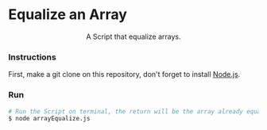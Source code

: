 # Equalize an Array 

<p align="center">A Script that equalize arrays. </p>

### Instructions 

First, make a git clone on this repository, don't forget to install [Node.js](https://nodejs.org/en/).

### Run

```bash
# Run the Script on terminal, the return will be the array already equalized 
$ node arrayEqualize.js

```
